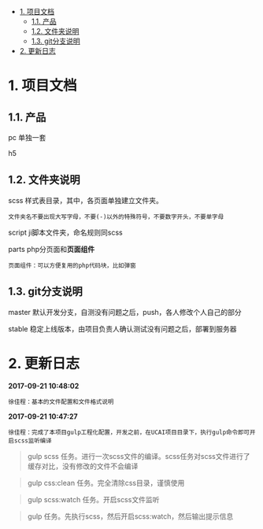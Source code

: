 
<!-- TOC -->

- [1. 项目文档](#1-项目文档)
    - [1.1. 产品](#11-产品)
    - [1.2. 文件夹说明](#12-文件夹说明)
    - [1.3. git分支说明](#13-git分支说明)
- [2. 更新日志](#2-更新日志)

<!-- /TOC -->

# 1. 项目文档

## 1.1. 产品 

pc 单独一套

h5

## 1.2. 文件夹说明

scss 样式表目录，其中，各页面单独建立文件夹。

    文件夹名不要出现大写字母，不要(-)以外的特殊符号，不要数字开头，不要单字母

script ji脚本文件夹，命名规则同scss

parts php分页面和**页面组件**

    页面组件：可以方便复用的php代码块，比如弹窗

## 1.3. git分支说明

master 默认开发分支，自测没有问题之后，push，各人修改个人自己的部分

stable 稳定上线版本，由项目负责人确认测试没有问题之后，部署到服务器

# 2. 更新日志

**2017-09-21 10:48:02**

    徐佳程：基本的文件配置和文件格式说明

**2017-09-21 10:47:27**

    徐佳程：完成了本项目gulp工程化配置，开发之前，在UCAI项目目录下，执行gulp命令即可开启scss监听编译

> gulp scss 任务。进行一次scss文件的编译。scss任务对scss文件进行了缓存对比，没有修改的文件不会编译

> gulp css:clean 任务。完全清除css目录，谨慎使用

> gulp scss:watch 任务。开启scss文件监听

> gulp 任务。先执行scss，然后开启scss:watch，然后输出提示信息